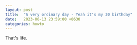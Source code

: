 ```yaml
---
layout: post
title:  "A very ordinary day - Yeah it's my 30 birthday"
date:   2023-06-13 23:59:00 +0630
categories: howto
---
```

That's life.
